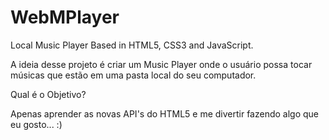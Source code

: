 WebMPlayer
==========

Local Music Player Based in HTML5, CSS3 and JavaScript.

A ideia desse projeto é criar um Music Player onde o usuário possa tocar músicas que estão em uma pasta local do seu computador.

Qual é o Objetivo?

Apenas aprender as novas API's do HTML5 e me divertir fazendo algo que eu gosto... :)
